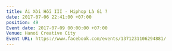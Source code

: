 ```yaml
---
title: Ái Xời Hồi III - Hiphop Là Gì ?
date: 2017-07-06 22:41:00 +07:00
position: 49
Event date: 2017-07-09 00:00:00 +07:00
Venue: Hanoi Creative City
Event URL: https://www.facebook.com/events/1371231106294881/
---
```


